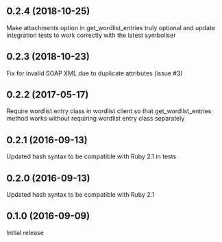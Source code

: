 ## 0.2.4 (2018-10-25)

Make attachments option in get_wordlist_entries truly optional and update integration tests to
work correctly with the latest symboliser

## 0.2.3 (2018-10-23)

Fix for invalid SOAP XML due to duplicate attributes (issue #3) 

## 0.2.2 (2017-05-17)

Require wordlist entry class in wordlist client so that get_wordlist_entries method works without
requiring wordlist entry class separately

## 0.2.1 (2016-09-13)

Updated hash syntax to be compatible with Ruby 2.1 in tests

## 0.2.0 (2016-09-13)

Updated hash syntax to be compatible with Ruby 2.1

## 0.1.0 (2016-09-09)

Initial release
